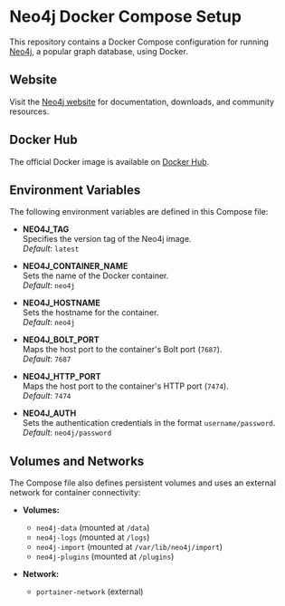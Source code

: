 # Neo4j Docker Compose Setup

This repository contains a Docker Compose configuration for running [Neo4j](https://neo4j.com/), a popular graph database, using Docker.

## Website

Visit the [Neo4j website](https://neo4j.com/) for documentation, downloads, and community resources.

## Docker Hub

The official Docker image is available on [Docker Hub](https://hub.docker.com/_/neo4j).

## Environment Variables

The following environment variables are defined in this Compose file:

- **NEO4J_TAG**  
  Specifies the version tag of the Neo4j image.  
  *Default*: `latest`

- **NEO4J_CONTAINER_NAME**  
  Sets the name of the Docker container.  
  *Default*: `neo4j`

- **NEO4J_HOSTNAME**  
  Sets the hostname for the container.  
  *Default*: `neo4j`

- **NEO4J_BOLT_PORT**  
  Maps the host port to the container's Bolt port (`7687`).  
  *Default*: `7687`

- **NEO4J_HTTP_PORT**  
  Maps the host port to the container's HTTP port (`7474`).  
  *Default*: `7474`

- **NEO4J_AUTH**  
  Sets the authentication credentials in the format `username/password`.  
  *Default*: `neo4j/password`

## Volumes and Networks

The Compose file also defines persistent volumes and uses an external network for container connectivity:

- **Volumes:**
  - `neo4j-data` (mounted at `/data`)
  - `neo4j-logs` (mounted at `/logs`)
  - `neo4j-import` (mounted at `/var/lib/neo4j/import`)
  - `neo4j-plugins` (mounted at `/plugins`)

- **Network:**
  - `portainer-network` (external)
